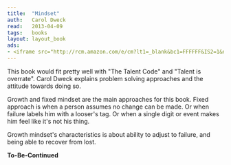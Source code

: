 ```yaml
---
title:	"Mindset"
auth:	Carol Dweck
read:	2013-04-09
tags:	books
layout: layout_book
ads:
- <iframe src="http://rcm.amazon.com/e/cm?lt1=_blank&bc1=FFFFFF&IS2=1&npa=1&bg1=FFFFFF&fc1=000000&lc1=FF0606&t=wojcadamkoszh-20&o=1&p=8&l=as4&m=amazon&f=ifr&ref=ss_til&asins=0345472322" style="width:120px;height:240px;" scrolling="no" marginwidth="0" marginheight="0" frameborder="0"></iframe>
---
```





This book would fit pretty well with "The Talent Code" and "Talent is
overrate". Carol Dweck explains problem solving approaches and the attitude
towards doing so.

Growth and fixed mindset are the main approaches  for this book. Fixed
approach is when a person assumes no change can be made. Or when failure
labels him with a looser's tag. Or when a single digit or event makes him
feel like it's not his thing.

Growth mindset's characteristics is about ability to adjust to failure, and
being able to recover from lost.

**To-Be-Continued**


